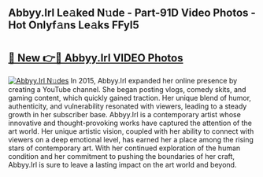 ## Abbyy.Irl Le𝚊ked N𝚞de - Part-91D Video Photos - Hot Onlyf𝚊ns Le𝚊ks FFyl5

# <h2><a href="http://ac30589.deff.icu/?id=Abbyy.Irl">🔗 New 👉🔴 Abbyy.Irl VIDEO Photos</a></h2>

[![Abbyy.Irl N𝚞des](https://i.imgur.com/rIISA9y.gif)](http://ac30589.deff.icu/?id=Abbyy.Irl)
In 2015, Abbyy.Irl expanded her online presence by creating a YouTube channel. She began posting vlogs, comedy skits, and gaming content, which quickly gained traction. Her unique blend of humor, authenticity, and vulnerability resonated with viewers, leading to a steady growth in her subscriber base. Abbyy.Irl is a contemporary artist whose innovative and thought-provoking works have captured the attention of the art world. Her unique artistic vision, coupled with her ability to connect with viewers on a deep emotional level, has earned her a place among the rising stars of contemporary art. With her continued exploration of the human condition and her commitment to pushing the boundaries of her craft, Abbyy.Irl is sure to leave a lasting impact on the art world and beyond.
